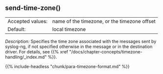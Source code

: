 ---
---
<!-- DISCLAIMER: This file is based on the syslog-ng Open Source Edition documentation https://github.com/balabit/syslog-ng-ose-guides/commit/2f4a52ee61d1ea9ad27cb4f3168b95408fddfdf2 and is used under the terms of The syslog-ng Open Source Edition Documentation License. The file has been modified by Axoflow. -->

## send-time-zone()

|                  |                                              |
| ---------------- | -------------------------------------------- |
| Accepted values: | name of the timezone, or the timezone offset |
| Default:         | local timezone                               |

*Description:* Specifies the time zone associated with the messages sent by syslog-ng, if not specified otherwise in the message or in the destination driver. For details, see {{% xref "/docs/chapter-concepts/timezone-handling/_index.md" %}}.

{{% include-headless "chunk/para-timezone-format.md" %}}

